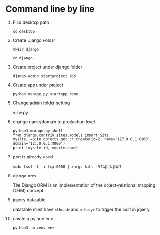 # Command line by line 

1. Find desktop path
    
    `cd desktop`
    
2. Create Django Folder

    `mkdir django`
    
    `cd django`
    
3. Create project under django folder

    `django-admin startproject ebb`
    
4. Create app under project

    `python manage.py startapp home`
    
5. Change admin folder setting

     view.py
     
6. change name/domain to production level

    ```
    python3 manage.py shell
    from django.contrib.sites.models import Site
    mysite,_=Site.objects.get_or_create(id=2, name='127.0.0.1:8000', domain='127.0.0.1:8000')
    print (mysite.id, mysite.name)
    ```
    
7. port is already used
    
    `sudo lsof -t -i tcp:8000 | xargs kill -9` tcp is port 

8. django orm

    The Django ORM is an implementation of the object-relational mapping (ORM) concept.

9. jquery datatable

    datatable must have `<thead>` and `<tbody>` to trgger the built in jquery
    
10. create a python env 

    `python3 -m venv env`
